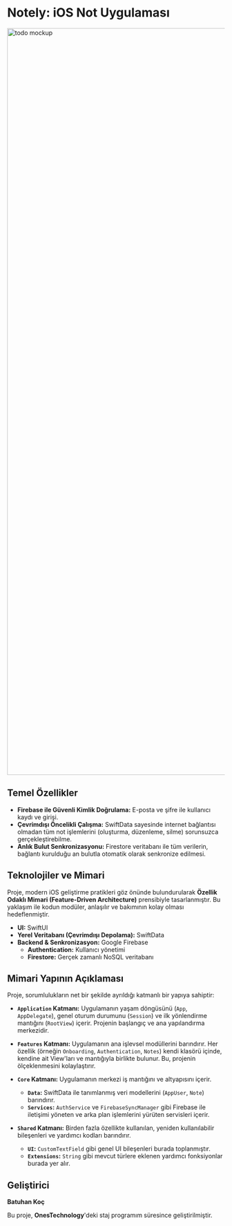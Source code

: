 

# Notely: iOS Not Uygulaması

<img width="1619" height="1730" alt="todo mockup" src="https://github.com/user-attachments/assets/73278c2b-037d-49bf-a7c6-55353c0224de" />

## Temel Özellikler
-   **Firebase ile Güvenli Kimlik Doğrulama:** E-posta ve şifre ile kullanıcı kaydı ve girişi.
-   **Çevrimdışı Öncelikli Çalışma:** SwiftData sayesinde internet bağlantısı olmadan tüm not işlemlerini (oluşturma, düzenleme, silme) sorunsuzca gerçekleştirebilme.
-   **Anlık Bulut Senkronizasyonu:** Firestore veritabanı ile tüm verilerin, bağlantı kurulduğu an bulutla otomatik olarak senkronize edilmesi.

   ## Teknolojiler ve Mimari

Proje, modern iOS geliştirme pratikleri göz önünde bulundurularak **Özellik Odaklı Mimari (Feature-Driven Architecture)** prensibiyle tasarlanmıştır. Bu yaklaşım ile kodun modüler, anlaşılır ve bakımının kolay olması hedeflenmiştir.

-   **UI:** SwiftUI
-   **Yerel Veritabanı (Çevrimdışı Depolama):** SwiftData
-   **Backend & Senkronizasyon:** Google Firebase
    -   **Authentication:** Kullanıcı yönetimi
    -   **Firestore:** Gerçek zamanlı NoSQL veritabanı
## Mimari Yapının Açıklaması


Proje, sorumlulukların net bir şekilde ayrıldığı katmanlı bir yapıya sahiptir:

-   **`Application` Katmanı:** Uygulamanın yaşam döngüsünü (`App`, `AppDelegate`), genel oturum durumunu (`Session`) ve ilk yönlendirme mantığını (`RootView`) içerir. Projenin başlangıç ve ana yapılandırma merkezidir.

-   **`Features` Katmanı:** Uygulamanın ana işlevsel modüllerini barındırır. Her özellik (örneğin `Onboarding`, `Authentication`, `Notes`) kendi klasörü içinde, kendine ait View'ları ve mantığıyla birlikte bulunur. Bu, projenin ölçeklenmesini kolaylaştırır.

-   **`Core` Katmanı:** Uygulamanın merkezi iş mantığını ve altyapısını içerir.
    -   **`Data`:** SwiftData ile tanımlanmış veri modellerini (`AppUser`, `Note`) barındırır.
    -   **`Services`:** `AuthService` ve `FirebaseSyncManager` gibi Firebase ile iletişimi yöneten ve arka plan işlemlerini yürüten servisleri içerir.

-   **`Shared` Katmanı:** Birden fazla özellikte kullanılan, yeniden kullanılabilir bileşenleri ve yardımcı kodları barındırır.
    -   **`UI`:** `CustomTextField` gibi genel UI bileşenleri burada toplanmıştır.
    -   **`Extensions`:** `String` gibi mevcut türlere eklenen yardımcı fonksiyonlar burada yer alır.
 

   ## Geliştirici

  **Batuhan Koç**

Bu proje, **OnesTechnology**'deki staj programım süresince geliştirilmiştir.    
